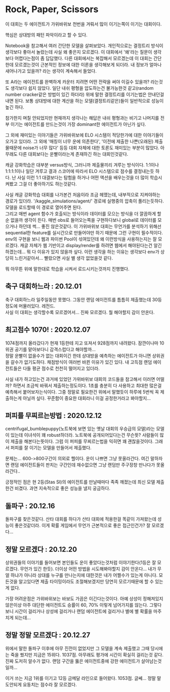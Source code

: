 # Rock, Paper, Scissors

이 대회는 두 에이전트가 가위바위보 천번을 겨뤄서 많이 이기는쪽이 이기는 대회이다.

핵심은 상대방의 패턴 파악이라고 할 수 있다.

Notebook을 참고해서 여러 간단한 모델을 살펴보았다. 개인적으로는 결정트리 방식이 생각보다 좋아서 놀랐는데 사실 왜 좋은지 모르겠다. 이 대회에서 '왜'라는 질문이 생각보다 어렵다는점이 좀 답답했다. 다른 대회에서는 복잡해서 모르겠는데 이 대회는 간단한데 모르겠는것이 근본적인 정보에 대한 이론을 생각해보게 되더라. 내 정보가 얼마나 새어나가고 있을까? 라는 생각이 계속해서 들었다.

또 A라는 에이전트를 완벽하게 카운터 치려면 어떤 전략을 써야 이길수 있을까? 라는것도 생각보다 쉽지 않았다. 일단 내쉬 평형을 압도하는건 불가능한것 같고(random number cracker같은 방법이 있긴 하더라) 위에 말한 결정트리를 이기는법은 안내던걸 내면 된다. 보통 상대방에 대한 계산을 하는 모델(결정트리같은)들이 일반적으로 성능이 높긴 하다. 

참가한지 며칠 안되었지만 현재까지 생각나는 해답은 내쉬 평형과는 비기고 나머지를 전부 이기는 에이전트를 만드는것이 가장 dominant한 에이전트가 아닌가 싶다.

그 외에 재미있는 이야기들은 가위바위보에 ELO 시스템이 적당한가에 대한 이야기들이 오가고 있더라. 그 외에 '매칭이 너무 운에 의존한다', '이전에 제출한 나쁜(오래된) 제출물때문에 noise가 너무 많다' 등등 대회 자체에 대한 토론도 재미있는 부분이 많았다. 아무래도 다른 대회보다는 운빨이라는게 존재하긴 하는 대회인것같다.

캐글 강화학습은 대부분 versus방식, 그러니까 제출물끼리 겨루는 방식이다. 1:1이나 1:1:1:1이나 일단 겨루고 결과 스코어에 따라서 ELO 시스템으로 점수를 결정내는듯 하다. 난 사실 이런 1:1 대결보다는 탐험을 하거나 어떤 액션을 배우는것을 더 많이 학습시켜봤고 그걸 더 좋아하기도 하는것같다.

사실 캐글 강화학습 대회를 나가본건 처음이라 조금 헤맸는데, 내부적으로 지켜야하는 경로가 있더라. '/kaggle_simulations/agent/' 경로에 실행중의 압축이 풀리는듯하다. 모델을 로드할때 이 경로로 열어주면 된다.  
그리고 매번 agent 함수가 호출되는 방식이라 데이터를 모으는 방식을 더 깔끔하게 할 순 없을까 생각이 든다. 매번 obs로 들어오는쪽을 구현하다보니 global로 데이터를 모으거나 하던데 썩... 좋진 않은것같다. 이 가위바위보 대회는 무언가를 분석하기 위해선 sequential한 feature를 실시간으로 만들어야만 하기 때문에 그런 구현이 필수적이다. env의 구현을 보니 웹과 파이썬 Pool이 섞여있던데 왜 이런방식을 사용하는지는 잘 모르겠다. 캐글 자체가 웹 기반이고 display/render를 하려면 웹에서 해야된다는건 알긴하겠는데... 뭐 다 이유가 있지 않을까 싶다. 이런 생각을 하는 이유는 생각보다 env가 상당히 느린거같아서... 빨랐으면 사실 별 생각 없었을것 같다.

뭐 아무튼 위에 말한대로 학습을 시켜서 로드시키는것까지 진행했다.


## 축구 대회하느라 : 20.12.01

축구 대회하느라 일주일동안 못했다. 그동안 랜덤 에이전트를 틈틈히 제출했는데 30등 정도에 머물러있다. 레전드.  
사실 이 대회는 생각할수록 모르겠어서... 진짜 모르겠다. 뭘 해야할지 감이 안온다.


## 최고점수 1070! : 2020.12.07

1074점까지 올라갔다가 현재 1등한테 지고 또져서 928점까지 내려왔다. 잠깐이나마 10위권 공기를 맡아보다니 감격스럽다고 해야할까...  
정말 운빨이 없을수가 없는 대회이긴 한데 상대방을 예측하는 에이전트가 아니면 상위권을 갈수가 없기도하다. 채점방식이 여러번 바뀐 이유가 있긴 있다. 내 고득점 랜덤 에이전트들은 다들 평균 점수로 천천히 떨어지고 있더라.

사실 내가 하고있는건 과거에 있었던 가위바위보 대회의 코드들을 참고해서 이러면 어떨까? 하면서 조금씩 바꿔서 제출하는정도이다. 1초를 충분히 다 사용하고 최대한 많은걸 예측해서 붙어보자는식이다. 그중 정말로 필요한건 위에서 말했듯이 하루에 5번씩 꼭 제출하는게 아닐까 싶다. 꾸준함이 중요한 대회라니 이걸 공정한거라고 봐야할지...


## 퍼피를 무찌르는방법 : 2020.12.12

centrifugal_bumblepuppy(노트북에 보면 있는 옛날 대회의 우승급의 모델)라는 모델이 있는데 이녀석이 꽤 robust하더라. 노트북에 공개되어있다는건 무슨뜻? 사람들이 많이 제출을 해본다는뜻이다. 그럼 이 퍼피를 무찌르는법을 익히면 꽤 괜찮을것이다. 그래서 퍼피를 잘 이기는 모델을 만들어서 제출했다.

문제는... 600->800구간이 의외로 헬이다. 운이 나쁘면 그냥 못올라간다. 여긴 말하자면 랜덤 에이전트들이 판치는 구간인데 재수없으면 그냥 랜덤만 주구장창 만나다가 못올라간다..

긍정적인 점은 현 2등(Stas SI)의 에이전트를 만날때마다 족족 깨졌는데 최신 모델 제출한건 비겼다. 과연 지속적으로 좋은 성능을 낼지 궁금하다.


## 돌파구 : 20.12.16

돌파구를 찾은것같다. 산타 대회를 하다가 산타 대회에 적용한걸 똑같이 가져왔는데 성능이 좋은것같더라. 이게 확률 게임에서 무언가 근본적으로 좋은 접근인건가? 잘 모르겠다...


## 정말 모르겠다 : 20.12.20

상위권들의 이야기를 들어보면 본인들도 운이 좋았다는것처럼 이야기한다(1등은 잘 모르겠다. 무언가 있긴 한듯). 더이상 어떤 방법을 시도해봐야할지 감이 안온다... 내가 무얼 하냐가 아니라 상대를 누구를 만나는지에 대한것은 내가 어쩔수가 있는게 아니다. 모든것을 알고있다면 제출 타이밍이라도 조절해보겠지만 당연히 모르기때문에 할 수 있는게 없다.

가장 어려운점은 가위바위보는 바보도 가끔은 이긴다는것이다. 아예 상성이 정해져있지 않은이상 아주 대단한 에이전트도 승률이 60, 70% 이렇게 넘어가지를 않는다. 그렇다보니 시간이 걸리거나 상성에 걸리거나 랜덤 에이전트에 걸리거나 별에 별 확률을 마주치게 되는데... 


## 정말 정말 모르겠다 : 20.12.27

위에서 말한 돌파구 이후에 아무 진전이 없었지만 그 모델을 계속 제출했고 그때 당시에는 죽을 쒔지만 지금은 15위다. 1037점. 아무래도 평가에 시간이 확실히 걸리는것 같다. 진짜 도저히 알수가 없다. 랜덤 구간을 뚫은 에이전트중에 강한 에이전트가 살아남는것일까... 

이거 쓰는 지금 1위를 이기고 12등 금메달 라인으로 들어왔다. 1053점. 글쎄... 정말 말도안되게 요동치는 점수라 잘 모르겠다.
